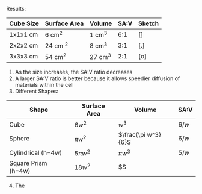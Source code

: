 Results:

| Cube Size | Surface Area | Volume    | SA:V | Sketch |
| --------- | ------------ | --------- | ---- | ------ |
| 1x1x1 cm  | 6 cm$^2$     | 1 cm$^3$  | 6:1  | \[\]   |
| 2x2x2 cm  | 24 cm $^2$   | 8 cm$^3$  | 3:1  | \[.\]  |
| 3x3x3 cm  | 54 cm$^2$    | 27 cm$^3$ | 2:1  | \[o\]  |

1. As the size increases, the SA:V ratio decreases
2. A larger SA:V ratio is better because it allows speedier diffusion of materials within the cell
3. Different Shapes:

| Shape               | Surface Area | Volume              | SA:V  |
| ------------------- | ------------ | ------------------- | ----- |
| Cube                | $6w^2$       | $w^3$               | $6/w$ |
| Sphere              | $\pi w^2$    | $\frac{\pi w^3}{6}$ | $6/w$ |
| Cylindrical (h=4w)  | $5\pi w^2$   | $\pi w^3$           | $5/w$ |
| Square Prism (h=4w) | $18w^2$      | $$                    |       |

4. The 